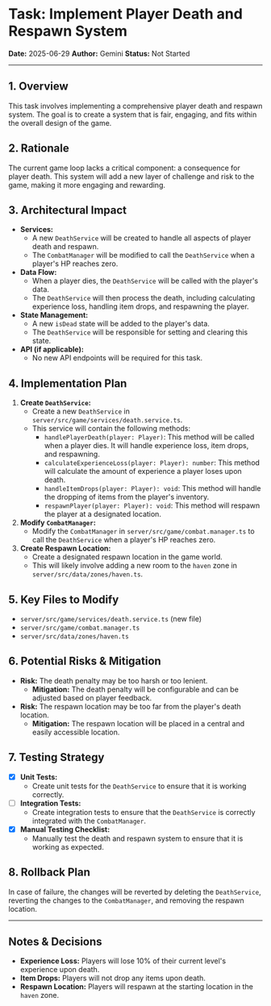 # Task: Implement Player Death and Respawn System

**Date:** 2025-06-29
**Author:** Gemini
**Status:** Not Started

---

## 1. Overview

This task involves implementing a comprehensive player death and respawn system. The goal is to create a system that is fair, engaging, and fits within the overall design of the game.

## 2. Rationale

The current game loop lacks a critical component: a consequence for player death. This system will add a new layer of challenge and risk to the game, making it more engaging and rewarding.

## 3. Architectural Impact

- **Services:**
    - A new `DeathService` will be created to handle all aspects of player death and respawn.
    - The `CombatManager` will be modified to call the `DeathService` when a player's HP reaches zero.
- **Data Flow:**
    - When a player dies, the `DeathService` will be called with the player's data.
    - The `DeathService` will then process the death, including calculating experience loss, handling item drops, and respawning the player.
- **State Management:**
    - A new `isDead` state will be added to the player's data.
    - The `DeathService` will be responsible for setting and clearing this state.
- **API (if applicable):**
    - No new API endpoints will be required for this task.

## 4. Implementation Plan

1.  **Create `DeathService`:**
    - Create a new `DeathService` in `server/src/game/services/death.service.ts`.
    - This service will contain the following methods:
        - `handlePlayerDeath(player: Player)`: This method will be called when a player dies. It will handle experience loss, item drops, and respawning.
        - `calculateExperienceLoss(player: Player): number`: This method will calculate the amount of experience a player loses upon death.
        - `handleItemDrops(player: Player): void`: This method will handle the dropping of items from the player's inventory.
        - `respawnPlayer(player: Player): void`: This method will respawn the player at a designated location.
2.  **Modify `CombatManager`:**
    - Modify the `CombatManager` in `server/src/game/combat.manager.ts` to call the `DeathService` when a player's HP reaches zero.
3.  **Create Respawn Location:**
    - Create a designated respawn location in the game world.
    - This will likely involve adding a new room to the `haven` zone in `server/src/data/zones/haven.ts`.

## 5. Key Files to Modify

- `server/src/game/services/death.service.ts` (new file)
- `server/src/game/combat.manager.ts`
- `server/src/data/zones/haven.ts`

## 6. Potential Risks & Mitigation

- **Risk:** The death penalty may be too harsh or too lenient.
    - **Mitigation:** The death penalty will be configurable and can be adjusted based on player feedback.
- **Risk:** The respawn location may be too far from the player's death location.
    - **Mitigation:** The respawn location will be placed in a central and easily accessible location.

## 7. Testing Strategy

- [x] **Unit Tests:**
    - Create unit tests for the `DeathService` to ensure that it is working correctly.
- [ ] **Integration Tests:**
    - Create integration tests to ensure that the `DeathService` is correctly integrated with the `CombatManager`.
- [x] **Manual Testing Checklist:**
    - Manually test the death and respawn system to ensure that it is working as expected.

## 8. Rollback Plan

In case of failure, the changes will be reverted by deleting the `DeathService`, reverting the changes to the `CombatManager`, and removing the respawn location.

---

## Notes & Decisions

- **Experience Loss:** Players will lose 10% of their current level's experience upon death.
- **Item Drops:** Players will not drop any items upon death.
- **Respawn Location:** Players will respawn at the starting location in the `haven` zone.
